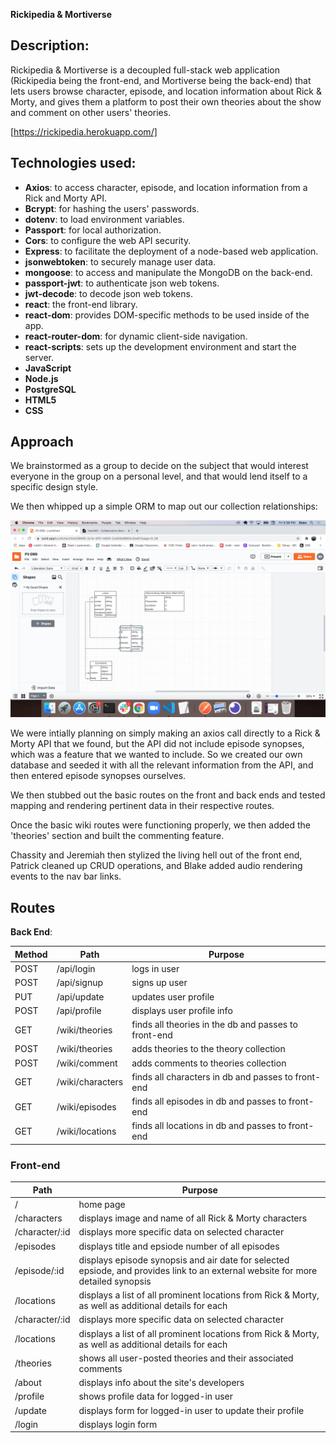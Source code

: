 **Rickipedia & Mortiverse**
## Description:

Rickipedia & Mortiverse is a decoupled full-stack web application (Rickipedia being the front-end, and Mortiverse being the back-end) that lets users browse character, episode, and location information about Rick & Morty, and gives them a platform to post their own theories about the show and comment on other users' theories.

[https://rickipedia.herokuapp.com/]

## Technologies used:

- **Axios**: to access character, episode, and location information from a Rick and Morty API.
- **Bcrypt**: for hashing the users' passwords.
- **dotenv**: to load environment variables.
- **Passport**: for local authorization.
- **Cors**: to configure the web API security.
- **Express**: to facilitate the deployment of a node-based web application.
- **jsonwebtoken**: to securely manage user data.
- **mongoose**: to access and manipulate the MongoDB on the back-end.
- **passport-jwt**: to authenticate json web tokens.
- **jwt-decode**: to decode json web tokens.
- **react**: the front-end library.
- **react-dom**: provides DOM-specific methods to be used inside of the app.
- **react-router-dom**: for dynamic client-side navigation.
- **react-scripts**: sets up the development environment and start the server.
- **JavaScript**
- **Node.js**
- **PostgreSQL**
- **HTML5**
- **CSS**

## Approach

We brainstormed as a group to decide on the subject that would interest everyone in the group on a personal level, and that would lend itself to a specific design style.

We then whipped up a simple ORM to map out our collection relationships:

![Wireframe](orm.png)

We were intially planning on simply making an axios call directly to a Rick & Morty API that we found, but the API did not include episode synopses, which was a feature that we wanted to include. So we created our own database and seeded it with all the relevant information from the API, and then entered episode synopses ourselves.

We then stubbed out the basic routes on the front and back ends and tested mapping and rendering pertinent data in their respective routes.

Once the basic wiki routes were functioning properly, we then added the 'theories' section and built the commenting feature.

Chassity and Jeremiah then stylized the living hell out of the front end, Patrick cleaned up CRUD operations, and Blake added audio rendering events to the nav bar links.

## Routes

**Back End**:

| Method | Path | Purpose |
| ------ | --------------- | ----------------- |
| POST    | /api/login   | logs in user |
| POST   | /api/signup | signs up user |
| PUT   | /api/update    | updates user profile |
| POST    | /api/profile   | displays user profile info |
| GET    | /wiki/theories   | finds all theories in the db and passes to front-end |
| POST    | /wiki/theories   | adds theories to the theory collection |
| POST    | /wiki/comment   | adds comments to theories collection |
| GET    | /wiki/characters   | finds all characters in db and passes to front-end|
| GET    | /wiki/episodes   | finds all episodes in db and passes to front-end|
| GET    | /wiki/locations   | finds all locations in db and passes to front-end|



### Front-end
| Path | Purpose |
| --------------- | ----------------- |
| /     | home page |
| /characters | displays image and name of all Rick & Morty characters |
| /character/:id   | displays more specific data on selected character  |
| /episodes | displays title and epsiode number of all episodes|
| /episode/:id   | displays episode synopsis and air date for selected epsiode, and provides link to an external website for more detailed synopsis  |
| /locations | displays a list of all prominent locations from Rick & Morty, as well as additional details for each |
| /character/:id   | displays more specific data on selected character  |
| /locations | displays a list of all prominent locations from Rick & Morty, as well as additional details for each |
| /theories | shows all user-posted theories and their associated comments|
| /about | displays info about the site's developers |
| /profile | shows profile data for logged-in user |
| /update | displays form for logged-in user to update their profile |
| /login | displays login form|